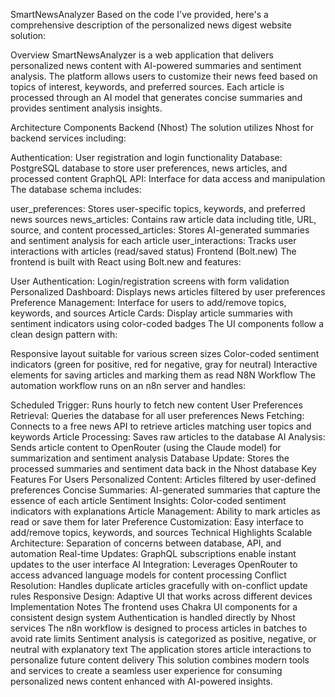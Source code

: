 SmartNewsAnalyzer
Based on the code I've provided, here's a comprehensive description of the personalized news digest website solution:

Overview
SmartNewsAnalyzer is a web application that delivers personalized news content with AI-powered summaries and sentiment analysis. The platform allows users to customize their news feed based on topics of interest, keywords, and preferred sources. Each article is processed through an AI model that generates concise summaries and provides sentiment analysis insights.

Architecture Components
Backend (Nhost)
The solution utilizes Nhost for backend services including:

Authentication: User registration and login functionality
Database: PostgreSQL database to store user preferences, news articles, and processed content
GraphQL API: Interface for data access and manipulation
The database schema includes:

user_preferences: Stores user-specific topics, keywords, and preferred news sources
news_articles: Contains raw article data including title, URL, source, and content
processed_articles: Stores AI-generated summaries and sentiment analysis for each article
user_interactions: Tracks user interactions with articles (read/saved status)
Frontend (Bolt.new)
The frontend is built with React using Bolt.new and features:

User Authentication: Login/registration screens with form validation
Personalized Dashboard: Displays news articles filtered by user preferences
Preference Management: Interface for users to add/remove topics, keywords, and sources
Article Cards: Display article summaries with sentiment indicators using color-coded badges
The UI components follow a clean design pattern with:

Responsive layout suitable for various screen sizes
Color-coded sentiment indicators (green for positive, red for negative, gray for neutral)
Interactive elements for saving articles and marking them as read
N8N Workflow
The automation workflow runs on an n8n server and handles:

Scheduled Trigger: Runs hourly to fetch new content
User Preferences Retrieval: Queries the database for all user preferences
News Fetching: Connects to a free news API to retrieve articles matching user topics and keywords
Article Processing: Saves raw articles to the database
AI Analysis: Sends article content to OpenRouter (using the Claude model) for summarization and sentiment analysis
Database Update: Stores the processed summaries and sentiment data back in the Nhost database
Key Features
For Users
Personalized Content: Articles filtered by user-defined preferences
Concise Summaries: AI-generated summaries that capture the essence of each article
Sentiment Insights: Color-coded sentiment indicators with explanations
Article Management: Ability to mark articles as read or save them for later
Preference Customization: Easy interface to add/remove topics, keywords, and sources
Technical Highlights
Scalable Architecture: Separation of concerns between database, API, and automation
Real-time Updates: GraphQL subscriptions enable instant updates to the user interface
AI Integration: Leverages OpenRouter to access advanced language models for content processing
Conflict Resolution: Handles duplicate articles gracefully with on-conflict update rules
Responsive Design: Adaptive UI that works across different devices
Implementation Notes
The frontend uses Chakra UI components for a consistent design system
Authentication is handled directly by Nhost services
The n8n workflow is designed to process articles in batches to avoid rate limits
Sentiment analysis is categorized as positive, negative, or neutral with explanatory text
The application stores article interactions to personalize future content delivery
This solution combines modern tools and services to create a seamless user experience for consuming personalized news content enhanced with AI-powered insights.
